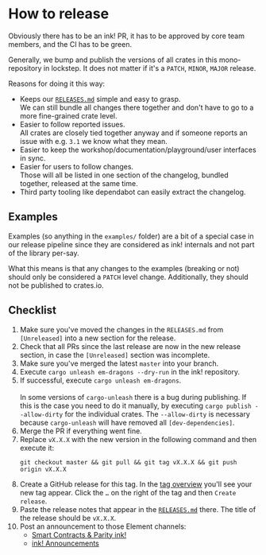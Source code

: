 # How to release

Obviously there has to be an ink! PR, it has to be approved by core team
members, and the CI has to be green.

Generally, we bump and publish the versions of all crates in this
mono-repository in lockstep.
It does not matter if it's a `PATCH`, `MINOR`, `MAJOR` release.

Reasons for doing it this way:
* Keeps our [`RELEASES.md`](https://github.com/paritytech/ink/blob/master/RELEASES.md)
  simple and easy to grasp.<br>
  We can still bundle all changes there together and don't have to go to a
  more fine-grained crate level.
* Easier to follow reported issues.<br>
  All crates are closely tied together anyway and if someone reports an issue with
  e.g. `3.1` we know what they mean.
* Easier to keep the workshop/documentation/playground/user interfaces in sync.
* Easier for users to follow changes.<br>
  Those will all be listed in one section of the changelog, bundled together,
  released at the same time.
* Third party tooling like dependabot can easily extract the changelog.

## Examples
Examples (so anything in the `examples/` folder) are a bit of a special case in our
release pipeline since they are considered as ink! internals and not part of the library
per-say.

What this means is that any changes to the examples (breaking or not) should only be
considered a `PATCH` level change. Additionally, they should not be published to
crates.io.

## Checklist

1. Make sure you've moved the changes in the `RELEASES.md` from `[Unreleased]` into a new section for the release.
1. Check that all PRs since the last release are now in the new release section, in case the `[Unreleased]` section was incomplete.
1. Make sure you've merged the latest `master` into your branch.
1. Execute `cargo unleash em-dragons --dry-run` in the ink! repository.
1. If successful, execute `cargo unleash em-dragons`.<br><br>
   In some versions of `cargo-unleash` there is a bug during publishing.
   If this is the case you need to do it manually, by executing `cargo publish --allow-dirty`
   for the individual crates. The `--allow-dirty` is necessary because `cargo-unleash`
   will have removed all `[dev-dependencies]`.
1. Merge the PR if everything went fine.
1. Replace `vX.X.X` with the new version in the following command and then execute it:
	```
	git checkout master && git pull && git tag vX.X.X && git push origin vX.X.X
	```
1. Create a GitHub release for this tag. In the [tag overview](https://github.com/paritytech/ink/tags)
   you'll see your new tag appear. Click the `…` on the right of the tag and then `Create release`.
1. Paste the release notes that appear in the [`RELEASES.md`](https://github.com/paritytech/ink/blob/master/RELEASES.md)
   there. The title of the release should be `vX.X.X`.
1. Post an announcement to those Element channels:
	* [Smart Contracts & Parity ink!](https://matrix.to/#/#ink:matrix.parity.io)
	* [ink! Announcements](https://matrix.to/#/#ink-announcements:matrix.parity.io)
